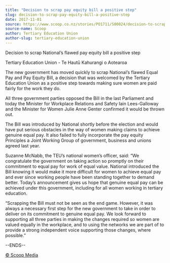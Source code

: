 ```yaml
---
title: "Decision to scrap pay equity bill a positive step"
slug: decision-to-scrap-pay-equity-bill-a-positive-step
date: 2017-11-01
source: https://www.scoop.co.nz/stories/PO1711/S00024/decision-to-scrap-pay-equity-bill-a-positive-step.htm
source-name: Scoop
author: Tertiary Education Union
author-slug: tertiary-education-union
---
```


<p>Decision to scrap National’s flawed pay equity bill a
positive step </p>

<p>Tertiary Education Union - Te Hautū
Kahurangi o Aotearoa</p>

<p>The new government has moved quickly
to scrap National’s flawed Equal Pay and Pay Equity Bill,
a decision that was welcomed by the Tertiary Education Union
as a positive step towards making sure women are paid fairly
for the work they do.</p>

<p>All three government parties opposed
the Bill in the last Parliament and today the Minister for
Workplace Relations and Safety Iain Lees-Galloway and the
Minister for Women Julie Anne Genter confirmed it would be
thrown out.</p>

<p>The Bill was introduced by National shortly
before the election and would have put serious obstacles in
the way of women making claims to achieve genuine equal pay.
It also failed to fully incorporate the pay equity
Principles a Joint Working Group of government, business and
unions agreed last year.</p>

<p>Suzanne McNabb, the TEU’s
national women’s officer, said: “We congratulate the
government on taking action so promptly on their commitment
to equal pay for work of equal value. National introduced
the Bill knowing it would make it more difficult for women
to achieve equal pay and ever since working people have been
standing together to demand better. Today’s announcement
gives us hope that genuine equal pay can be achieved under
this government, including for all women working in tertiary
education.</p>

<p>“Scrapping the Bill must not be seen as the
end game. However, it was always a necessary first step for
the new government to take in order to deliver on its
commitment to genuine equal pay. We look forward to
supporting all three parties in making the changes required
so women are valued equally in the workplace, and to using
the networks we are part of to provide a strong independent
voice supporting those changes, where
possible.”</p>

<p>--ENDS--
</p>

<p>
<a href="http://www.scoop.co.nz/about/terms.html" target="_blank"><span>© Scoop Media</span></a>
         </p>